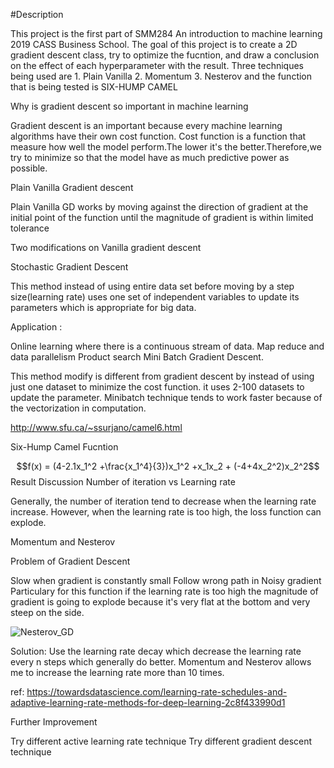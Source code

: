 #Description

This project is the first part of SMM284 An introduction to machine learning 2019 CASS Business School. The goal of this project is to create a 2D gradient descent class, try to optimize the fucntion, and draw a conclusion on the effect of each hyperparameter with the result. Three techniques being used are 1. Plain Vanilla 2. Momentum 3. Nesterov and the function that is being tested is SIX-HUMP CAMEL

Why is gradient descent so important in machine learning

Gradient descent is an important because every machine learning algorithms have their own cost function. Cost function is a function that measure how well the model perform.The lower it's the better.Therefore,we try to minimize so that the model have as much predictive power as possible.

Plain Vanilla Gradient descent

Plain Vanilla GD works by moving against the direction of gradient at the initial point of the function until the magnitude of gradient is within limited tolerance

Two modifications on Vanilla gradient descent

Stochastic Gradient Descent

This method instead of using entire data set before moving by a step size(learning rate) uses one set of independent variables to update its parameters which is appropriate for big data.

Application :

Online learning where there is a continuous stream of data.
Map reduce and data parallelism
Product search
Mini Batch Gradient Descent.

This method modify is different from gradient descent by instead of using just one dataset to minimize the cost function. it uses 2-100 datasets to update the parameter. Minibatch technique tends to work faster because of the vectorization in computation.

http://www.sfu.ca/~ssurjano/camel6.html

Six-Hump Camel Fucntion

$$f(x) = (4-2.1x_1^2 +\frac{x_1^4}{3})x_1^2 +x_1x_2 + (-4+4x_2^2)x_2^2$$
Result Discussion
Number of iteration vs Learning rate

Generally, the number of iteration tend to decrease when the learning rate increase. However, when the learning rate is too high, the loss function can explode.



Momentum and Nesterov

Problem of Gradient Descent

Slow when gradient is constantly small
Follow wrong path in Noisy gradient
Particulary for this function if the learning rate is too high the magnitude of gradient is going to explode because it's very flat at the bottom and very steep on the side.

![Nesterov_GD](https://user-images.githubusercontent.com/52139322/60984025-e52af200-a332-11e9-82f3-5387e27644fb.png)

Solution: Use the learning rate decay which decrease the learning rate every n steps which generally do better. Momentum and Nesterov allows me to increase the learning rate more than 10 times.

ref: https://towardsdatascience.com/learning-rate-schedules-and-adaptive-learning-rate-methods-for-deep-learning-2c8f433990d1

Further Improvement

Try different active learning rate technique
Try different gradient descent technique
